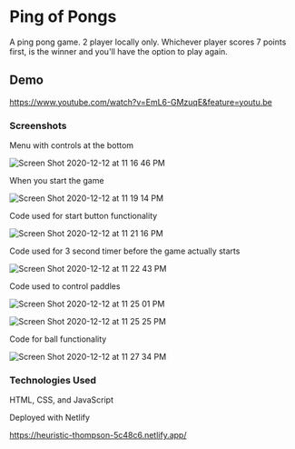 # Ping of Pongs

A ping pong game. 2 player locally only. Whichever player scores 7 points first, is the winner and you'll have the option to play again.

## Demo

https://www.youtube.com/watch?v=EmL6-GMzuqE&feature=youtu.be

### Screenshots

Menu with controls at the bottom

![Screen Shot 2020-12-12 at 11 16 46 PM](https://user-images.githubusercontent.com/62581000/102003006-2b2a7900-3cd0-11eb-8a31-8720ec1e35a8.png)

When you start the game

![Screen Shot 2020-12-12 at 11 19 14 PM](https://user-images.githubusercontent.com/62581000/102003047-8c524c80-3cd0-11eb-8b76-ac2894d949d9.png)

Code used for start button functionality

![Screen Shot 2020-12-12 at 11 21 16 PM](https://user-images.githubusercontent.com/62581000/102003104-0c78b200-3cd1-11eb-80e6-6f79a9c0852f.png)

Code used for 3 second timer before the game actually starts

![Screen Shot 2020-12-12 at 11 22 43 PM](https://user-images.githubusercontent.com/62581000/102003111-1c909180-3cd1-11eb-9fa5-2986977c5838.png)

Code used to control paddles

![Screen Shot 2020-12-12 at 11 25 01 PM](https://user-images.githubusercontent.com/62581000/102003124-611c2d00-3cd1-11eb-9b60-843e7108fde8.png)

![Screen Shot 2020-12-12 at 11 25 25 PM](https://user-images.githubusercontent.com/62581000/102003130-6b3e2b80-3cd1-11eb-8031-435f3e6c9588.png)

Code for ball functionality

![Screen Shot 2020-12-12 at 11 27 34 PM](https://user-images.githubusercontent.com/62581000/102003158-a5a7c880-3cd1-11eb-9cc0-42025dfd7190.png)

### Technologies Used

HTML, CSS, and JavaScript

Deployed with Netlify

https://heuristic-thompson-5c48c6.netlify.app/
